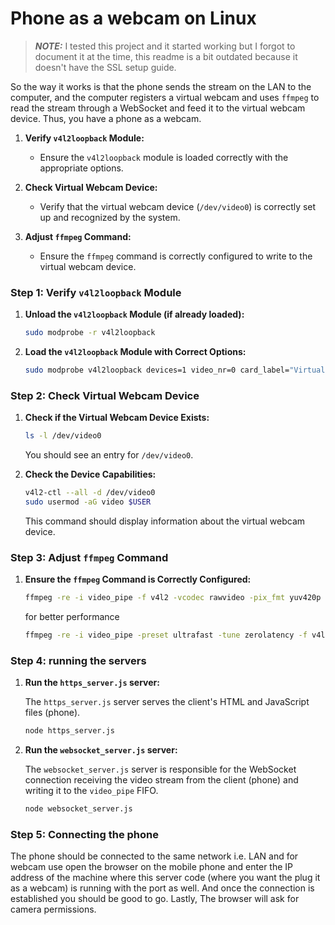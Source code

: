 # Phone as a webcam on Linux

> **_NOTE:_**  I tested this project and it started working but I forgot to document it at the time, this readme is a bit outdated because it doesn't have the SSL setup guide.


So the way it works is that the phone sends the stream on the LAN to the computer, and the computer registers a virtual webcam and uses `ffmpeg` to read the stream through a WebSocket and feed it to the virtual webcam device. Thus, you have a phone as a webcam. 

1. **Verify `v4l2loopback` Module:**
   - Ensure the `v4l2loopback` module is loaded correctly with the appropriate options.

2. **Check Virtual Webcam Device:**
   - Verify that the virtual webcam device (`/dev/video0`) is correctly set up and recognized by the system.

3. **Adjust `ffmpeg` Command:**
   - Ensure the `ffmpeg` command is correctly configured to write to the virtual webcam device.

### Step 1: Verify `v4l2loopback` Module

1. **Unload the `v4l2loopback` Module (if already loaded):**

   ```sh
   sudo modprobe -r v4l2loopback
   ```

2. **Load the `v4l2loopback` Module with Correct Options:**

   ```sh
   sudo modprobe v4l2loopback devices=1 video_nr=0 card_label="VirtualCam" exclusive_caps=1
   ```

### Step 2: Check Virtual Webcam Device

1. **Check if the Virtual Webcam Device Exists:**

   ```sh
   ls -l /dev/video0
   ```

   You should see an entry for `/dev/video0`.

2. **Check the Device Capabilities:**

   ```sh
   v4l2-ctl --all -d /dev/video0
   sudo usermod -aG video $USER
   ```

   This command should display information about the virtual webcam device.

### Step 3: Adjust `ffmpeg` Command

1. **Ensure the `ffmpeg` Command is Correctly Configured:**

   ```sh
   ffmpeg -re -i video_pipe -f v4l2 -vcodec rawvideo -pix_fmt yuv420p /dev/video0
   ```

   for better performance
   
   ```sh
   ffmpeg -re -i video_pipe -preset ultrafast -tune zerolatency -f v4l2 -vcodec rawvideo -pix_fmt yuv420p /dev/video0
   ```

### Step 4: running the servers

1. **Run the `https_server.js` server:**
   
   The `https_server.js` server serves the client's HTML and JavaScript files (phone).

   ```sh
   node https_server.js
   ```

2. **Run the `websocket_server.js` server:**
      
      The `websocket_server.js` server is responsible for the WebSocket connection receiving the video stream from the client (phone) and writing it to the `video_pipe` FIFO.
   
      ```sh
      node websocket_server.js
      ```

### Step 5: Connecting the phone

The phone should be connected to the same network i.e. LAN and for webcam use open the browser on the mobile phone and enter the IP address of the machine where this server code (where you want the plug it as a webcam) is running with the port as well. And once the connection is established you should be good to go. Lastly, The browser will ask for camera permissions.
